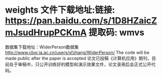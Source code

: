 # weights 文件下载地址:链接: https://pan.baidu.com/s/1D8HZaicZmJsudHrupPCKmA 提取码: wmvs 
数据集下载地址：WiderPerson数据集 http://www.cbsr.ia.ac.cn/users/sfzhang/WiderPerson/
The code will be made public after the paper is accepted
论文已投稿《计算机应用》期刊，目前处于审稿中，只公开训练好的模型和演示效果文件，论文录用后会正式公开代码。
